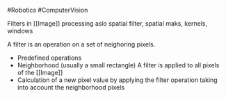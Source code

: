 #Robotics #ComputerVision 


Filters in [[Image]] processing aslo spatial filter, spatial maks, kernels, windows

A filter is an operation on a set of neighoring pixels.
- Predefined operations
- Neighborhood (usually a small rectangle)
A filter is applied to all pixels of the [[Image]]
- Calculation of a new pixel value by applying the filter operation taking into account the neighborhood pixels

 